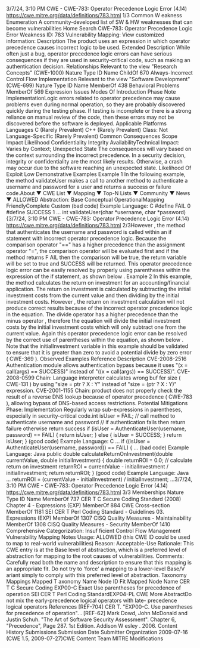 3/7/24, 3:10 PM CWE - CWE-783: Operator Precedence Logic Error (4.14)
https://cwe.mitre.org/data/deﬁnitions/783.html 1/3
Common W eakness Enumeration
A community-developed list of SW & HW weaknesses that can become
vulnerabilities
Home Search
CWE-783: Operator Precedence Logic Error
Weakness ID: 783
Vulnerability Mapping: 
View customized information:
 Description
The product uses an expression in which operator precedence causes incorrect logic to be used.
 Extended Description
While often just a bug, operator precedence logic errors can have serious consequences if they are used in security-critical code,
such as making an authentication decision.
 Relationships
 Relevant to the view "Research Concepts" (CWE-1000)
Nature Type ID Name
ChildOf 670 Always-Incorrect Control Flow Implementation
 Relevant to the view "Software Development" (CWE-699)
Nature Type ID Name
MemberOf 438 Behavioral Problems
MemberOf 569 Expression Issues
 Modes Of Introduction
Phase Note
ImplementationLogic errors related to operator precedence may cause problems even during normal operation, so they are
probably discovered quickly during the testing phase. If testing is incomplete or there is a strong reliance on
manual review of the code, then these errors may not be discovered before the software is deployed.
 Applicable Platforms
Languages
C (Rarely Prevalent)
C++ (Rarely Prevalent)
Class: Not Language-Specific (Rarely Prevalent)
 Common Consequences
Scope Impact Likelihood
Confidentiality
Integrity
AvailabilityTechnical Impact: Varies by Context; Unexpected State
The consequences will vary based on the context surrounding the incorrect precedence. In a security
decision, integrity or confidentiality are the most likely results. Otherwise, a crash may occur due to
the software reaching an unexpected state.
 Likelihood Of Exploit
Low
 Demonstrative Examples
Example 1
In the following example, the method validateUser makes a call to another method to authenticate a username and password for a
user and returns a success or failure code.About ▼ CWE List ▼ Mapping ▼ Top-N Lists ▼ Community ▼ News ▼
ALLOWED
Abstraction: Base
Conceptual OperationalMapping
FriendlyComplete Custom
(bad code) Example Language: C 
#define FAIL 0
#define SUCCESS 1
...
int validateUser(char \*username, char \*password) {3/7/24, 3:10 PM CWE - CWE-783: Operator Precedence Logic Error (4.14)
https://cwe.mitre.org/data/deﬁnitions/783.html 2/3However , the method that authenticates the username and password is called within an if statement with incorrect operator
precedence logic. Because the comparison operator "==" has a higher precedence than the assignment operator "=", the comparison
operator will be evaluated first and if the method returns F AIL then the comparison will be true, the return variable will be set to true
and SUCCESS will be returned. This operator precedence logic error can be easily resolved by properly using parentheses within the
expression of the if statement, as shown below .
Example 2
In this example, the method calculates the return on investment for an accounting/financial application. The return on investment is
calculated by subtracting the initial investment costs from the current value and then dividing by the initial investment costs.
However , the return on investment calculation will not produce correct results because of the incorrect operator precedence logic in
the equation. The divide operator has a higher precedence than the minus operator , therefore the equation will divide the initial
investment costs by the initial investment costs which will only subtract one from the current value. Again this operator precedence
logic error can be resolved by the correct use of parentheses within the equation, as shown below .
Note that the initialInvestment variable in this example should be validated to ensure that it is greater than zero to avoid a potential
divide by zero error ( CWE-369 ).
 Observed Examples
Reference Description
CVE-2008-2516 Authentication module allows authentication bypass because it uses "(x = call(args) == SUCCESS)"
instead of "((x = call(args)) == SUCCESS)".
CVE-2008-0599 Chain: Language interpreter calculates wrong buf fer size ( CWE-131 ) by using "size = ptr ? X : Y"
instead of "size = (ptr ? X : Y)" expression.
CVE-2001-1155 Chain: product does not properly check the result of a reverse DNS lookup because of operator
precedence ( CWE-783 ), allowing bypass of DNS-based access restrictions.
 Potential Mitigations
Phase: Implementation
Regularly wrap sub-expressions in parentheses, especially in security-critical code.int isUser = FAIL;
// call method to authenticate username and password
// if authentication fails then return failure otherwise return success
if (isUser = AuthenticateUser(username, password) == FAIL) {
return isUser;
}
else {
isUser = SUCCESS;
}
return isUser;
}
(good code) Example Language: C 
...
if ((isUser = AuthenticateUser(username, password)) == FAIL) {
...
(bad code) Example Language: Java 
public double calculateReturnOnInvestment(double currentValue, double initialInvestment) {
double returnROI = 0.0;
// calculate return on investment
returnROI = currentValue - initialInvestment / initialInvestment;
return returnROI;
}
(good code) Example Language: Java 
...
returnROI = (currentValue - initialInvestment) / initialInvestment;
...3/7/24, 3:10 PM CWE - CWE-783: Operator Precedence Logic Error (4.14)
https://cwe.mitre.org/data/deﬁnitions/783.html 3/3
 Memberships
Nature Type ID Name
MemberOf 737 CER T C Secure Coding Standard (2008) Chapter 4 - Expressions (EXP)
MemberOf 884 CWE Cross-section
MemberOf 1181 SEI CER T Perl Coding Standard - Guidelines 03. Expressions (EXP)
MemberOf 1307 CISQ Quality Measures - Maintainability
MemberOf 1308 CISQ Quality Measures - Security
MemberOf 1410 Comprehensive Categorization: Insuf ficient Control Flow Management
 Vulnerability Mapping Notes
Usage: ALLOWED (this CWE ID could be used to map to real-world vulnerabilities)
Reason: Acceptable-Use
Rationale:
This CWE entry is at the Base level of abstraction, which is a preferred level of abstraction for mapping to the root causes of
vulnerabilities.
Comments:
Carefully read both the name and description to ensure that this mapping is an appropriate fit. Do not try to 'force' a mapping to a
lower-level Base/V ariant simply to comply with this preferred level of abstraction.
 Taxonomy Mappings
Mapped T axonomy Name Node ID Fit Mapped Node Name
CER T C Secure Coding EXP00-C Exact Use parentheses for precedence of operation
SEI CER T Perl Coding
StandardEXP04-PL CWE More
AbstractDo not mix the early-precedence logical operators with late-
precedence logical operators
 References
[REF-704] CER T. "EXP00-C. Use parentheses for precedence of operation".
.
[REF-62] Mark Dowd, John McDonald and Justin Schuh. "The Art of Software Security Assessment". Chapter 6, "Precedence",
Page 287. 1st Edition. Addison W esley . 2006.
 Content History
 Submissions
Submission Date Submitter Organization
2009-07-16
(CWE 1.5, 2009-07-27)CWE Content Team MITRE
 Modifications
